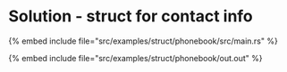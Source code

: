 # Solution - struct for contact info

{% embed include file="src/examples/struct/phonebook/src/main.rs" %}

{% embed include file="src/examples/struct/phonebook/out.out" %}


